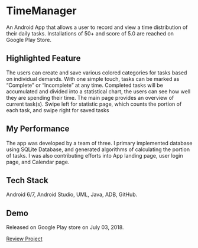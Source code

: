 # TimeManager

An Android App that allows a user to record and view a time distribution of their daily tasks. Installations of 50+ and score of 5.0 are reached on Google Play Store. 

## Highlighted Feature

The users can create and save various colored categories for tasks based on individual demands. With one simple touch, tasks can be marked as “Complete” or “Incomplete” at any time. Completed tasks will be accumulated and divided into a statistical chart, the users can see how well they are spending their time. The main page provides an overview of current task(s). Swipe left for statistic page, which counts the portion of each task, and swipe right for saved tasks

## My Performance 

The app was developed by a team of three. I primary implemented database using SQLite Database, and generated algorithms of calculating the portion of tasks. I was also contributing efforts into App landing page, user login page, and Calendar page.

## Tech Stack

Android 6/7, Android Studio, UML, Java, ADB, GitHub.

## Demo
Released on Google Play store on July 03, 2018.

[Review Project](https://play.google.com/store/apps/details?id=com.doooge.timemanager)
